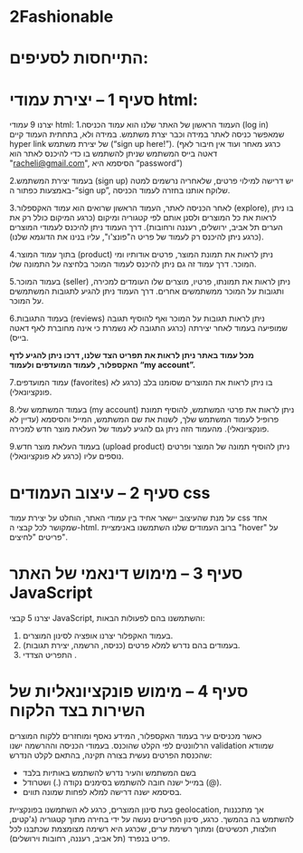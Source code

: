 # 2Fashionable
# התייחסות לסעיפים:
# סעיף 1 – יצירת עמודי html:
יצרנו 9 עמודי html:
1.העמוד הראשון של האתר שלנו הוא עמוד הכניסה (log in) שמאפשר כניסה לאתר במידה וכבר יצרת משתמש. במידה ולא, בתחתית העמוד קיים hyper link של יצירת משתמש (“sign up here!”).
(כרגע מאחר ועוד אין חיבור לאף דאטה בייס המשתמש שניתן להשתמש בו כדי להיכנס לאתר הוא "racheli@gmail.com", הסיסמא היא “password”)

2.בעמוד יצירת המשתמש (sign up) יש דרישה למילוי פרטים, שלאחריה נרשמים למטה באמצעות כפתור ה-“sign up”, שלוקח אותנו בחזרה לעמוד הכניסה.

3.לאחר הכניסה לאתר, העמוד הראשון שרואים הוא עמוד האקספלור (explore), בו ניתן לראות את כל המוצרים ולסנן אותם לפי קטגוריה ומיקום (כרגע המיקום כולל רק את הערים תל אביב, ירושלים, רעננה ורחובות). דרך העמוד ניתן להיכנס לעמודי המוצרים (כרגע ניתן להיכנס רק לעמוד של פריט ה"פונצ'ו", עליו בנינו את הדוגמא שלנו).

4.בתוך עמוד המוצר (product) ניתן לראות את תמונת המוצר, פרטים אודותיו ומי המוכר. 
דרך עמוד זה גם ניתן להיכנס לעמוד המוכר בלחיצה על התמונה שלו. 

5.בעמוד המוכר (seller) ניתן לראות את תמונתו, פרטיו, מוצרים שלו העומדים למכירה, ותגובות על המוכר ממשתמשים אחרים. 
דרך העמוד ניתן להגיע לתגובות המשתמשים על המוכר. 

6.בעמוד התגובות (reviews) ניתן לראות תגובות על המוכר ואף להוסיף תגובה שמופיעה בעמוד לאחר יצירתה (כרגע התגובה לא נשמרת כי אינה מחוברת לאף דאטה בייס).

**מכל עמוד באתר ניתן לראות את תפריט הצד שלנו, דרכו ניתן להגיע לדף האקספלור, לעמוד המועדפים ולעמוד “my account”.**

7.עמוד המועדפים (favorites) בו ניתן לראות את המוצרים שסומנו בלב (כרגע לא פונקציונאלי). 

8.בעמוד המשתמש שלי (my account) ניתן לראות את פרטי המשתמש, להוסיף תמונת פרופיל לעמוד המשתמש שלך, לשנות את שם המשתמש, המייל והסיסמא (עדיין לא פונקציונאלי).
מהעמוד הזה ניתן גם להגיע לעמוד של העלאת מוצר חדש למכירה.

9.בעמוד העלאת מוצר חדש (upload product) ניתן להוסיף תמונה של המוצר ופרטים נוספים עליו (כרגע לא פונקציונאלי).


# סעיף 2 – עיצוב העמודים css
על מנת שהעיצוב יישאר אחיד בין עמודי האתר, הוחלט על יצירת עמוד css אחד שמקושר לכל קבצי ה-html. 
ברוב העמודים שלנו השתמשנו באנימציית "hover" על פריטים "לחיצים". 


# סעיף 3 – מימוש דינאמי של האתר JavaScript
יצרנו 5 קבצי JavaScript, והשתמשנו בהם לפעולות הבאות:
1. בעמוד האקפלור יצרנו אופציה לסינון המוצרים.
2. בעמודים בהם נדרש למלא פרטים (כניסה, הרשמה, יצירת תגובות).
3. התפריט הצדדי .
	

# סעיף 4 – מימוש פונקציונאליות של השירות בצד הלקוח
כאשר מכניסים עיר בעמוד האקספלור, המידע נאסף ומוחזרים ללקוח המוצרים הרלוונטים לפי הקלט שהוכנס.
בעמודי הכניסה וההרשמה ישנו validation שמוודא שהכנסת הפרטים נעשית בצורה תקינה, בהתאם לקלט הנדרש:
- בשם המשתמש והעיר נדרש להשתמש באותיות בלבד
- במייל ישנה חובה להשתמש בסימנים נקודה (.) ושטרודל (@). 
- בסיסמא ישנה דרישה למלא לפחות שמונה תווים.


בעת סינון המוצרים, כרגע לא השתמשנו בפונקציית geolocation, אך מתכננות להשתמש בה בהמשך. 
כרגע, סינון הפריטים נעשה על ידי בחירה מתוך קטגוריה (ג'קטים, חולצות, תכשיטים) ומתוך רשימת ערים, שכרגע היא רשימה מצומצמת שכתבנו לכל פריט בנפרד (תל אביב, רעננה, רחובות וירושלים).

